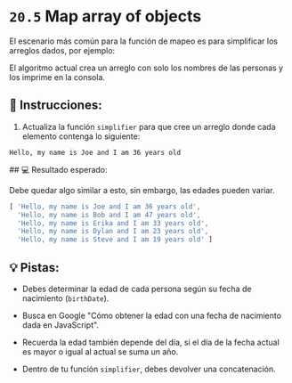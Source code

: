 # `20.5` Map array of objects

El escenario más común para la función de mapeo es para simplificar los arreglos dados, por ejemplo:

El algoritmo actual crea un arreglo con solo los nombres de las personas y los imprime en la consola.

## 📝 Instrucciones:

1. Actualiza la función `simplifier` para que cree un arreglo donde cada elemento contenga lo siguiente:

```text
Hello, my name is Joe and I am 36 years old
```

## 💻 Resultado esperado:

Debe quedar algo similar a esto, sin embargo, las edades pueden variar.

```js
[ 'Hello, my name is Joe and I am 36 years old',
  'Hello, my name is Bob and I am 47 years old',
  'Hello, my name is Erika and I am 33 years old',
  'Hello, my name is Dylan and I am 23 years old',
  'Hello, my name is Steve and I am 19 years old' ]
```

## 💡 Pistas:

+ Debes determinar la edad de cada persona según su fecha de nacimiento (`birthDate`).

+ Busca en Google "Cómo obtener la edad con una fecha de nacimiento dada en JavaScript".

+ Recuerda la edad también depende del día, si el día de la fecha actual es mayor o igual al actual se suma un año.

+ Dentro de tu función `simplifier`, debes devolver una concatenación.
